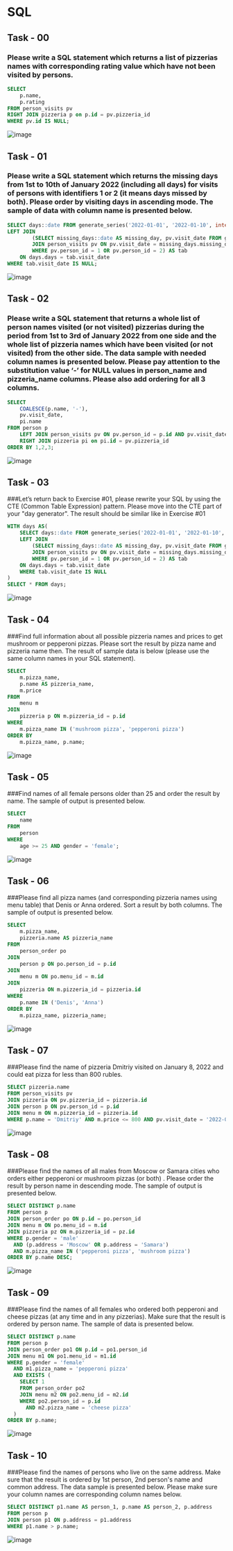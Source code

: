 # SQL

## Task - 00  
### Please write a SQL statement which returns a list of pizzerias names with corresponding rating value which have not been visited by persons.
```sql
SELECT 
	p.name,
	p.rating
FROM person_visits pv
RIGHT JOIN pizzeria p on p.id = pv.pizzeria_id
WHERE pv.id IS NULL;
```
![image](https://github.com/Matveykazakov/SQL/assets/112616583/4b028d66-8e53-4878-a0e1-f0fa4c601ed7)

## Task - 01  
### Please write a SQL statement which returns the missing days from 1st to 10th of January 2022 (including all days) for visits of persons with identifiers 1 or 2 (it means days missed by both). Please order by visiting days in ascending mode. The sample of data with column name is presented below.
```sql
SELECT days::date FROM generate_series('2022-01-01', '2022-01-10', interval '1 day') AS days
LEFT JOIN
		(SELECT missing_days::date AS missing_day, pv.visit_date FROM generate_series('2022-01-01', '2022-01-10', interval '1 day') AS missing_days
		JOIN person_visits pv ON pv.visit_date = missing_days.missing_days
		WHERE pv.person_id = 1 OR pv.person_id = 2) AS tab
	ON days.days = tab.visit_date
WHERE tab.visit_date IS NULL;
```
![image](https://github.com/Matveykazakov/SQL/assets/112616583/d0c35f16-0d7c-44a7-9654-c14595980d55)


## Task - 02 
### Please write a SQL statement that returns a whole list of person names visited (or not visited) pizzerias during the period from 1st to 3rd of January 2022 from one side and the whole list of pizzeria names which have been visited (or not visited) from the other side. The data sample with needed column names is presented below. Please pay attention to the substitution value ‘-’ for NULL values in person_name and pizzeria_name columns. Please also add ordering for all 3 columns.
```sql
SELECT 	
	COALESCE(p.name, '-'),
	pv.visit_date,
	pi.name
FROM person p 
	LEFT JOIN person_visits pv ON pv.person_id = p.id AND pv.visit_date BETWEEN '2022-01-01' and '2022-01-03'
	RIGHT JOIN pizzeria pi on pi.id = pv.pizzeria_id
ORDER BY 1,2,3;
```
![image](https://github.com/Matveykazakov/SQL/assets/112616583/8c4cc00d-3de2-47e9-a124-d561d27123df)

## Task - 03
###Let’s return back to Exercise #01, please rewrite your SQL by using the CTE (Common Table Expression) pattern. Please move into the CTE part of your "day generator". The result should be similar like in Exercise #01
```sql
WITH days AS( 
	SELECT days::date FROM generate_series('2022-01-01', '2022-01-10', interval '1 day') AS days
	LEFT JOIN
		(SELECT missing_days::date AS missing_day, pv.visit_date FROM generate_series('2022-01-01', '2022-01-10', interval '1 day') AS missing_days
		JOIN person_visits pv ON pv.visit_date = missing_days.missing_days
		WHERE pv.person_id = 1 OR pv.person_id = 2) AS tab
	ON days.days = tab.visit_date
	WHERE tab.visit_date IS NULL
) 
SELECT * FROM days;
```
![image](https://github.com/Matveykazakov/SQL/assets/112616583/9024adeb-fc86-4971-b8bb-2d43d6027df3)

## Task - 04
###Find full information about all possible pizzeria names and prices to get mushroom or pepperoni pizzas. Please sort the result by pizza name and pizzeria name then. The result of sample data is below (please use the same column names in your SQL statement).
```sql
SELECT
    m.pizza_name,
    p.name AS pizzeria_name,
    m.price
FROM
    menu m
JOIN
    pizzeria p ON m.pizzeria_id = p.id
WHERE
    m.pizza_name IN ('mushroom pizza', 'pepperoni pizza')
ORDER BY
    m.pizza_name, p.name; 
```
![image](https://github.com/Matveykazakov/SQL/assets/112616583/c1cfd4e7-83c4-4575-87cb-c887406664eb)

## Task - 05
###Find names of all female persons older than 25 and order the result by name. The sample of output is presented below.
```sql
SELECT
	name
FROM
	person 
WHERE
	age >= 25 AND gender = 'female';
```
![image](https://github.com/Matveykazakov/SQL/assets/112616583/4108b837-1b23-4556-9f06-26b76b15ea06)


## Task - 06
###Please find all pizza names (and corresponding pizzeria names using menu table) that Denis or Anna ordered. Sort a result by both columns. The sample of output is presented below.
```sql
SELECT
    m.pizza_name,
    pizzeria.name AS pizzeria_name
FROM
    person_order po
JOIN
    person p ON po.person_id = p.id
JOIN
    menu m ON po.menu_id = m.id
JOIN
    pizzeria ON m.pizzeria_id = pizzeria.id
WHERE
    p.name IN ('Denis', 'Anna')
ORDER BY
    m.pizza_name, pizzeria_name;
```
![image](https://github.com/Matveykazakov/SQL/assets/112616583/967ad0e8-086f-488b-9702-34c561326645)

## Task - 07
###Please find the name of pizzeria Dmitriy visited on January 8, 2022 and could eat pizza for less than 800 rubles.
```sql
SELECT pizzeria.name
FROM person_visits pv
JOIN pizzeria ON pv.pizzeria_id = pizzeria.id 
JOIN person p ON pv.person_id = p.id
JOIN menu m ON m.pizzeria_id = pizzeria.id 
WHERE p.name = 'Dmitriy' AND m.price <= 800 AND pv.visit_date = '2022-01-08';
```
![image](https://github.com/Matveykazakov/SQL/assets/112616583/a6e8c1fb-79a2-487a-a684-bc2cda340564)

## Task - 08
###Please find the names of all males from Moscow or Samara cities who orders either pepperoni or mushroom pizzas (or both) . Please order the result by person name in descending mode. The sample of output is presented below.
```sql
SELECT DISTINCT p.name
FROM person p
JOIN person_order po ON p.id = po.person_id
JOIN menu m ON po.menu_id = m.id
JOIN pizzeria pz ON m.pizzeria_id = pz.id
WHERE p.gender = 'male'
  AND (p.address = 'Moscow' OR p.address = 'Samara')
  AND m.pizza_name IN ('pepperoni pizza', 'mushroom pizza')
ORDER BY p.name DESC;
```
![image](https://github.com/Matveykazakov/SQL/assets/112616583/4282c410-5e4e-40a9-ad98-bfcc181e7112)

## Task - 09
###Please find the names of all females who ordered both pepperoni and cheese pizzas (at any time and in any pizzerias). Make sure that the result is ordered by person name. The sample of data is presented below.
```sql
SELECT DISTINCT p.name
FROM person p
JOIN person_order po1 ON p.id = po1.person_id
JOIN menu m1 ON po1.menu_id = m1.id
WHERE p.gender = 'female'
  AND m1.pizza_name = 'pepperoni pizza'
  AND EXISTS (
    SELECT 1
    FROM person_order po2
    JOIN menu m2 ON po2.menu_id = m2.id
    WHERE po2.person_id = p.id
      AND m2.pizza_name = 'cheese pizza'
  )
ORDER BY p.name;
```
![image](https://github.com/Matveykazakov/SQL/assets/112616583/5a2b5614-1907-4839-8783-66eb37fde018)

## Task - 10
###Please find the names of persons who live on the same address. Make sure that the result is ordered by 1st person, 2nd person's name and common address. The data sample is presented below. Please make sure your column names are corresponding column names below.
```sql
SELECT DISTINCT p1.name AS person_1, p.name AS person_2, p.address
FROM person p
JOIN person p1 ON p.address = p1.address
WHERE p1.name > p.name;
```
![image](https://github.com/Matveykazakov/SQL/assets/112616583/691f48ae-5040-4148-89ca-081b355299ca)
